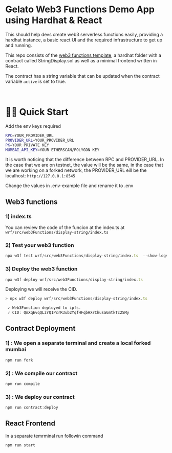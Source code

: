 # Gelato Web3 Functions Demo App using Hardhat & React

This  should help devs create web3 serverless functions easily, providing a hardhat instance, a basic react UI and the required infrastructure to get up and running.

This repo consists of the [web3 functions template](https://github.com/gelatodigital/web3-functions-template), a hardhat folder with a contract called StringDisplay.sol as well as a minimal frontend written in React.

The contract has a string variable that can be updated when the contract variable `active` is set to true.

&nbsp;

# 🏄‍♂️ Quick Start

Add the env keys required

```bash
RPC=YOUR_PROVIDER_URL
PROVIDER_URL=YOUR_PROVIDER_URL
PK=YOUR PRIVATE KEY
MUMBAI_API_KEY=YOUR ETHERSCAN/POLYGON KEY
```
It is worth noticing that the difference between RPC and PROVIDER_URL. In the case that we are on testnet, the value will be the same, in the case that we are working on a forked network, the PROVIDER_URL eill be the localhost: `http://127.0.0.1:8545`

Change the values in .env-example file and rename it to .env
&nbsp;


## Web3 functions

### 1) index.ts
You can review the code of the funcion at the index.ts at `wrf/src/web3Functions/display-string/index.ts`


### 2) Test your web3 function
```javascript
npx w3f test wrf/src/web3Functions/display-string/index.ts  --show-logs
```

### 3) Deploy the web3 function
```javascript
npx w3f deploy wrf/src/web3Functions/display-string/index.ts
```
Deploying we will receive the CID.

```javascript
> npx w3f deploy wrf/src/web3Functions/display-string/index.ts

 ✓ Web3Function deployed to ipfs.
 ✓ CID: QmXqEvqQLzrQ1PcrR3ub2YqfHFqbHXrChusaGmtkTc2SMy
 ```

## Contract Deployment

### 1) : We open a separate terminal and create a local forked mumbai

```javascript
npm run fork
```

### 2) : We compile our contract

```javascript
npm run compile
```

### 3) : We deploy our contract

```javascript
npm run contract:deploy
```


## React Frontend
In a separate temrminal run followin command

```javascript
npm run start
```
